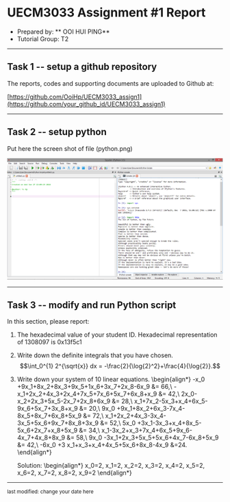 UECM3033 Assignment #1 Report
========================================================

- Prepared by: ** OOI HUI PING**
- Tutorial Group: T2

--------------------------------------------------------

## Task 1 -- setup a github repository

The reports, codes and supporting documents are uploaded to Github at: 

[https://github.com/OoiHp/UECM3033_assign1](https://github.com/your_github_id/UECM3033_assign1)


---------------------------------------------------------

## Task 2 -- setup python

Put here the screen shot of file (python.png)

![python.png](python.png)


------------------------------------------------------------

## Task 3 -- modify and run Python script

In this section, please report:

1. The hexadecimal value of your student ID.
   Hexadecimal representation of 1308097 is 0x13f5c1

2. Write down the definite integrals that you have chosen.
   $$\int_0^{1} 2^{\sqrt{x}} dx = -\frac{2}{\log{2}^2}+\frac{4}{\log{2}}.$$

3. Write down your system of 10 linear equations.
   \begin{align*}
   -x_0 +9x_1+8x_2+8x_3+9x_5+1x_6+3x_7+2x_8-6x_9 &= 66,\\
   -x_1+2x_2+4x_3+2x_4+7x_5+7x_6+5x_7+6x_8+x_9 &= 42,\\
   2x_0-x_2+2x_3+5x_5-2x_7+2x_8+6x_9 &= 28,\\
   x_1+7x_2-5x_3+x_4+6x_5-9x_6+5x_7+3x_8+x_9 &= 20,\\
   9x_0 +9x_1+8x_2+6x_3-7x_4-8x_5+8x_7+6x_8+5x_9 &= 72,\\
   x_1+2x_2+4x_3-3x_4-3x_5+5x_6+9x_7+8x_8+3x_9 &= 52,\\
   5x_0 +3x_1-3x_3+x_4+8x_5-5x_6+2x_7+x_8+5x_9 &= 34,\\
   x_1-3x_2+x_3+7x_4+6x_5+9x_6-4x_7+4x_8+8x_9 &= 58,\\
   9x_0 -3x_1+2x_3+5x_5+5x_6+4x_7-6x_8+5x_9 &= 42,\\
   -6x_0 +3 x_1+x_3+x_4+4x_5+5x_6+8x_8-4x_9 &=24.
   \end{align*}

   Solution:
	\begin{align*}
	x_0=2, x_1=2, x_2=2, x_3=2, x_4=2, x_5=2, x_6=2, x_7=2, x_8=2, x_9=2
	\end{align*}

-----------------------------------

<sup>last modified: change your date here</sup>
